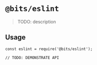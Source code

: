 # `@bits/eslint`

> TODO: description

## Usage

```
const eslint = require('@bits/eslint');

// TODO: DEMONSTRATE API
```
